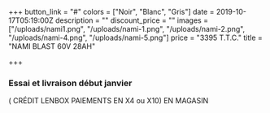 +++
button_link = "#"
colors = ["Noir", "Blanc", "Gris"]
date = 2019-10-17T05:19:00Z
description = ""
discount_price = ""
images = ["/uploads/nami1.png", "/uploads/nami-1.png", "/uploads/nami-2.png", "/uploads/nami-4.png", "/uploads/nami-5.png"]
price = "3395 T.T.C."
title = "NAMI BLAST 60V 28AH"

+++
### Essai et livraison début janvier

( CRÉDIT LENBOX PAIEMENTS EN X4 ou X10) EN MAGASIN